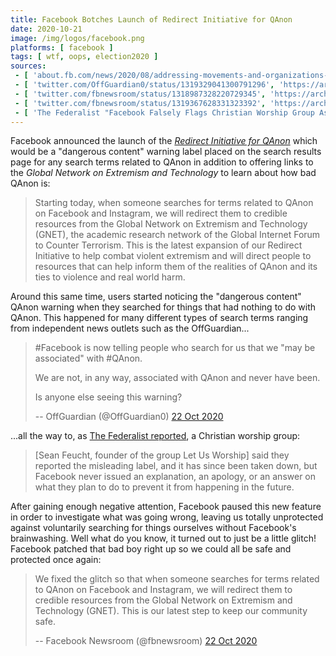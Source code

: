```yaml
---
title: Facebook Botches Launch of Redirect Initiative for QAnon
date: 2020-10-21
image: /img/logos/facebook.png
platforms: [ facebook ]
tags: [ wtf, oops, election2020 ]
sources:
 - [ 'about.fb.com/news/2020/08/addressing-movements-and-organizations-tied-to-violence/ (Update from 21 Oct 2020)', 'https://archive.is/NYpoa#selection-1779.0-1817.273' ]
 - [ 'twitter.com/OffGuardian0/status/1319329041300791296', 'https://archive.is/Hy0Nd' ]
 - [ 'twitter.com/fbnewsroom/status/1318987328220729345', 'https://archive.is/dW5Ar' ]
 - [ 'twitter.com/fbnewsroom/status/1319367628331323392', 'https://archive.is/FFJ1b' ]
 - [ 'The Federalist "Facebook Falsely Flags Christian Worship Group As Associated With QAnon Conspiracy Theorists" by Madeline Osburn (26 Oct 2020)', 'https://archive.is/I0tYA' ]
---
```


Facebook announced the launch of the [_Redirect Initiative for
QAnon_](https://archive.is/NYpoa#selection-1791.0-1811.167) which would be a
"dangerous content" warning label placed on the search results page for any
search terms related to QAnon in addition to offering links to the _Global
Network on Extremism and Technology_ to learn about how bad QAnon is:

> Starting today, when someone searches for terms related to QAnon on Facebook
> and Instagram, we will redirect them to credible resources from the Global
> Network on Extremism and Technology (GNET), the academic research network of
> the Global Internet Forum to Counter Terrorism. This is the latest expansion
> of our Redirect Initiative to help combat violent extremism and will direct
> people to resources that can help inform them of the realities of QAnon and
> its ties to violence and real world harm.

Around this same time, users started noticing the "dangerous content" QAnon
warning when they searched for things that had nothing to do with QAnon. This
happened for many different types of search terms ranging from independent news
outlets such as the OffGuardian...

> #Facebook is now telling people who search for us that we "may be associated"
> with #QAnon.
>
> We are not, in any way, associated with QAnon and never have been.
>
> Is anyone else seeing this warning?
>
> -- OffGuardian (@OffGuardian0) [22 Oct 2020](https://archive.is/Hy0Nd)

...all the way to, as [The Federalist
reported](https://archive.is/I0tYA#selection-305.0-309.151), a Christian
worship group:

> [Sean Feucht, founder of the group Let Us Worship] said they reported the
> misleading label, and it has since been taken down, but Facebook never issued
> an explanation, an apology, or an answer on what they plan to do to prevent
> it from happening in the future.

After gaining enough negative attention, Facebook paused this new feature in
order to investigate what was going wrong, leaving us totally unprotected
against voluntarily searching for things ourselves without Facebook's
brainwashing. Well what do you know, it turned out to just be a little glitch!
Facebook patched that bad boy right up so we could all be safe and protected
once again:

> We fixed the glitch so that when someone searches for terms related to QAnon
> on Facebook and Instagram, we will redirect them to credible resources from
> the Global Network on Extremism and Technology (GNET). This is our latest
> step to keep our community safe.
>
> -- Facebook Newsroom (@fbnewsroom) [22 Oct 2020](https://archive.is/FFJ1b)
